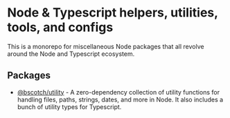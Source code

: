 # Node & Typescript helpers, utilities, tools, and configs

This is a monorepo for miscellaneous Node packages that all revolve around the Node and Typescript ecosystem.

## Packages

- [@bscotch/utility](./packages/utility/README.md) - A zero-dependency collection of utility functions for handling files, paths, strings, dates, and more in Node. It also includes a bunch of utility types for Typescript.